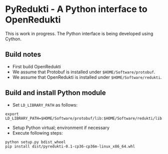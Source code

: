 # PyRedukti - A Python interface to OpenRedukti

This is work in progress.
The Python interface is being developed using Cython.

## Build notes

* First build OpenRedukti
* We assume that Protobuf is installed under `$HOME/Software/protobuf`.
* We assume that OpenRedukti is installed under `$HOME/Software/redukti`.

## Build and install Python module

* Set `LD_LIBRARY_PATH` as follows:

```
export LD_LIBRARY_PATH=$HOME/Software/protobuf/lib:$HOME/Software/redukti/lib:$LD_LIBRARY_PATH
```

* Setup Python virtual; environment if necessary
* Execute following steps:

```
python setup.py bdist_wheel
pip install dist/pyredukti-0.1-cp36-cp36m-linux_x86_64.whl
```



